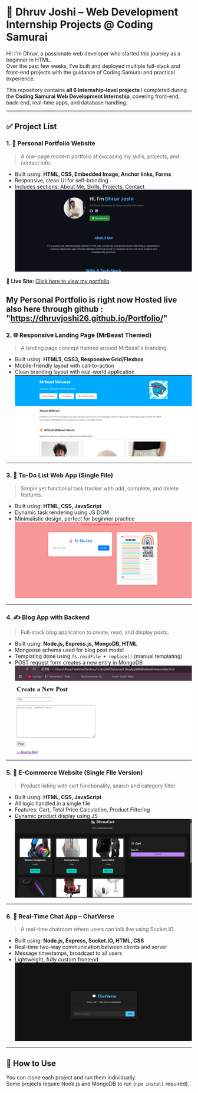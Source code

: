 
# 🧠 Dhruv Joshi – Web Development Internship Projects @ Coding Samurai

Hi! I'm Dhruv, a passionate web developer who started this journey as a beginner in HTML.  
Over the past few weeks, I’ve built and deployed multiple full-stack and front-end projects with the guidance of Coding Samurai and practical experience.

This repository contains **all 6 internship-level projects** I completed during the **Coding Samurai Web Development Internship**, covering front-end, back-end, real-time apps, and database handling.

---

## ✅ Project List

### 1. 💼 Personal Portfolio Website
> A one-page modern portfolio showcasing my skills, projects, and contact info.

- Built using: **HTML, CSS, Embedded Image, Anchor links, Forms**
- Responsive, clean UI for self-branding
- Includes sections: About Me, Skills, Projects, Contact
![Portfolio](https://github.com/Dhruvjoshi26/Portfolio/blob/main/Portfolio.png?raw=true)

🚀 **Live Site:** [Click here to view my portfolio](https://dhruvjoshi26.github.io/portfolio/)


My Personal Portfolio is right now Hosted live also here through github : "https://dhruvjoshi26.github.io/Portfolio/"
---
### 2. 🌐 Responsive Landing Page (MrBeast Themed)
> A landing page concept themed around MrBeast's branding.

- Built using: **HTML5, CSS3, Responsive Grid/Flexbox**
- Mobile-friendly layout with call-to-action
- Clean branding layout with real-world application
![Mrbeast](https://github.com/Dhruvjoshi26/Coding-Samurai-Internship/blob/main/assets/screenshots/Mrbeast.png?raw=true)
---

### 3. 📝 To-Do List Web App (Single File)
> Simple yet functional task tracker with add, complete, and delete features.

- Built using: **HTML, CSS, JavaScript**
- Dynamic task rendering using JS DOM
- Minimalistic design, perfect for beginner practice
![TO-DO](https://github.com/Dhruvjoshi26/Coding-Samurai-Internship/blob/main/assets/screenshots/TODOLIST.png?raw=true)

---
### 4. ✍️ Blog App with Backend
> Full-stack blog application to create, read, and display posts.

- Built using: **Node.js, Express.js, MongoDB, HTML**
- Mongoose schema used for blog post model
- Templating done using `fs.readFile + replace()` (manual templating)
- POST request form creates a new entry in MongoDB
![Blog](https://github.com/Dhruvjoshi26/Coding-Samurai-Internship/blob/main/assets/screenshots/BLOG.png?raw=true)
  
---
### 5. 🛒 E-Commerce Website (Single File Version)
> Product listing with cart functionality, search and category filter.

- Built using: **HTML, CSS, JavaScript**
- All logic handled in a single file
- Features: Cart, Total Price Calculation, Product Filtering
- Dynamic product display using JS
![Ecommerce](https://github.com/Dhruvjoshi26/Coding-Samurai-Internship/blob/main/assets/screenshots/Ecommerce.png?raw=true)

---
### 6. 💬 Real-Time Chat App – ChatVerse
> A real-time chatroom where users can talk live using Socket.IO.

- Built using: **Node.js, Express, Socket.IO, HTML, CSS**
- Real-time two-way communication between clients and server
- Message timestamps, broadcast to all users
- Lightweight, fully custom frontend
![Dhruv x GPT](https://github.com/Dhruvjoshi26/Coding-Samurai-Internship/blob/main/assets/screenshots/Dhruv%20X%20GPT.png?raw=true)

---

## 📌 How to Use

You can clone each project and run them individually.  
Some projects require Node.js and MongoDB to run (`npm install` required).
